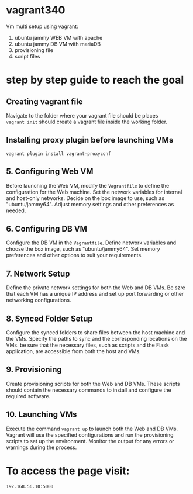 # vagrant340
Vm multi setup using vagrant:
1) ubuntu jammy WEB VM with apache
2) ubuntu jammy DB VM with mariaDB
3) provisioning file
4) script files

# step by step guide to reach the goal

## Creating vagrant file
Navigate to the folder where your vagrant file should be places <br>
`vagrant init` should create a vagrant file inside the working folder.

## Installing proxy plugin before launching VMs
`vagrant plugin install vagrant-proxyconf`
## 5. Configuring Web VM

Before launching the Web VM, modify the `Vagrantfile` to define the configuration for the Web machine. Set the network variables for internal and host-only networks. Decide on the box image to use, such as "ubuntu/jammy64". Adjust memory settings and other preferences as needed.

## 6. Configuring DB VM

Configure the DB VM in the `Vagrantfile`. Define network variables and choose the box image, such as "ubuntu/jammy64". Set memory preferences and other options to suit your requirements.

## 7. Network Setup

Define the private network settings for both the Web and DB VMs. Be szre that each VM has a unique IP address and set up port forwarding or other networking configurations. 

## 8. Synced Folder Setup

Configure the synced folders to share files between the host machine and the VMs. Specify the paths to sync and the corresponding locations on the VMs. be sure that the necessary files, such as scripts and the Flask application, are accessible from both the host and VMs.

## 9. Provisioning

Create provisioning scripts for both the Web and DB VMs. These scripts should contain the necessary commands to install and configure the required software.

## 10. Launching VMs

Execute the command `vagrant up` to launch both the Web and DB VMs. Vagrant will use the specified configurations and run the provisioning scripts to set up the environment. Monitor the output for any errors or warnings during the process.

# To access the page visit:
`192.168.56.10:5000`



